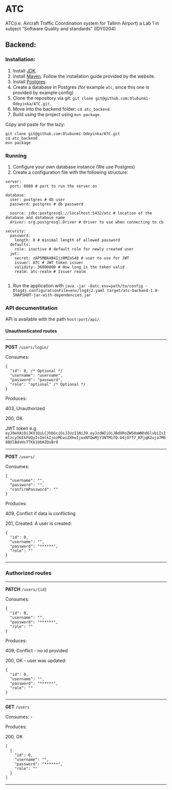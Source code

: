 # ATC
ATC(i.e. Aircraft Traffic Coordination system for Tallinn Airport) a Lab 1 in subject “Software Quality and standards” (IDY0204) 

## Backend:

### Installation:

1. Install [JDK](https://www.oracle.com/technetwork/java/javase/downloads/jdk8-downloads-2133151.html). 
1. Install [Maven](https://maven.apache.org/). Follow the installation guide provided by the website.
1. Install [Postgres](https://www.postgresql.org/).
1. Create a database in Postgres (for example `atc`, since this one is provided by example config)
1. Clone the repository via git: `git clone git@github.com:Olubunmi-Odeyinka/ATC.git`.
1. Move into the backend folder: `cd atc_backend`.
1. Build using the project using `mvn package`.

Copy and paste for the lazy:
```
git clone git@github.com:Olubunmi-Odeyinka/ATC.git
cd atc_backend
mvn package
```

### Running

1. Configure your own database instance (We use Postgres)
1. Create a configuration file with the following structure:
```
server:
  port: 8080 # port to run the server on

database:
  user: postgres # db user
  password: postgres # db password

  source: jdbc:postgresql://localhost:5432/atc # location of the database and database name 
  driver: org.postgresql.Driver # driver to use when connecting to cb

security:
  password:
    length: 8 # minimal length of allowed password
  defaults:
    role: inactive # default role for newly created user
  jwt:
    secret: zAP5MBA4B4Ijz0MZaS48 # user to use for JWT
    issuer: ATC # JWT token issuer
    validity: 36000000 # How long is the token valid
    realm: atc-realm # Issuer realm
  
```
1. Run the application with ```java -jar -Datc.env=path/to/config -Dlog4j.configurationFile=env/log4j2.yaml target/atc-backend-1.0-SNAPSHOT-jar-with-dependencies.jar```

### API documentitation

API is available with the path `host:port/api/`.

#### Unauthenticated routes

____

**POST** `/users/login/`

Consumes:
```
{
  "id": 0, /* Optional */
  "username": "username",
  "password": "password",
  "role": "optional" /* Optional */
}

```

Produces:

403, Unauthorized

200, OK

JWT token e.g. `eyJ0eXAiOiJKV1QiLCJhbGciOiJIUzI1NiJ9.eyJzdWIiOiJBdXRoZW50aWNhdGlvbiIsImlzcyI6IkFUQyIsImlkIjozMCwiZXhwIjoxNTQwMjY3NTM1fQ.U4jO7f7_KPjqK2uja7M68BXlBdvHsTTKk1UbHZQvBr0`

___

**POST** `/users/`

Consumes:
```
{
  "username": "",
  "password": "",
  "confirmPassword": ""
}
```


Produces:

409, Conflict if data is conflicting

201, Created: A user is created: 
```
{
  "id": 0,
  "username": "",
  "password": "******",
  "role": ""
}
```

____

### Authorized routes

____

**PATCH** `/users/{id}`

Consumes:
```
{
  "id": 0,
  "username": "",
  "password": "******",
  "role": ""
}
```

Produces:

409, Conflict - no id provided

200, OK - user was updated:
```
{
  "id": 0,
  "username": "",
  "password": "******",
  "role": ""
}
```

_____


**GET** `/users`

Consumes: -

Produces:

200, OK 
```
[
  {
    "id": 0,
    "username": "",
    "password": "******",
    "role": ""
  }
]
```

____
